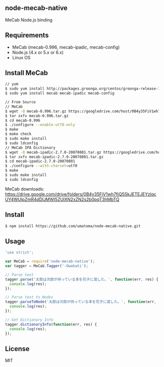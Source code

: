 node-mecab-native
-----
MeCab Node.js binding

Requirements
-----
- MeCab (mecab-0.996, mecab-ipadic, mecab-config)
- Node.js (4.x or 5.x or 6.x)
- Linux OS

Install MeCab
-----
```bash
// yum
$ sudo yum install http://packages.groonga.org/centos/groonga-release-1.1.0-1.noarch.rpm
$ sudo yum install mecab mecab-ipadic mecab-config

// From Source
// MeCab
$ wget -O mecab-0.996.tar.gz https://googledrive.com/host/0B4y35FiV1wh7cENtOXlicTFaRUE
$ tar zxfv mecab-0.996.tar.gz
$ cd mecab-0.996
$ ./configure --enable-utf8-only
$ make
$ make check
$ sudo make install
$ sudo ldconfig
// MeCab IPA Dictionary
$ wget -O mecab-ipadic-2.7.0-20070801.tar.gz https://googledrive.com/host/0B4y35FiV1wh7MWVlSDBCSXZMTXM
$ tar zxfv mecab-ipadic-2.7.0-20070801.tar.gz
$ cd mecab-ipadic-2.7.0-20070801
$ ./configure --with-charset=utf8
$ make
$ sudo make install
$ sudo ldconfig
```
MeCab downloads: https://drive.google.com/drive/folders/0B4y35FiV1wh7fjQ5SkJETEJEYzlqcUY4WUlpZmR4dDlJMWI5ZUlXN2xZN2s2b0pqT3hMbTQ

Install
-----
```bash
$ npm install https://github.com/umatoma/node-mecab-native.git
```

Usage
-----
```javascript
'use strict';

var MeCab = require('node-mecab-native');
var tagger = MeCab.Tagger('-Owakati');

// Parse text
tagger.parse('太郎は次郎が持っている本を花子に渡した。', function(err, res) {
  console.log(res);
});

// Parse text to Nodes
tagger.parseToNode('太郎は次郎が持っている本を花子に渡した。', function(err, res) {
  console.log(res);
});

// Get Dictionary Info
tagger.dictionaryInfo(function(err, res) {
  console.log(res);
});
```

License
-----
MIT
